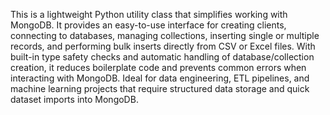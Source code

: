 This is a lightweight Python utility class that simplifies working with MongoDB. 
It provides an easy-to-use interface for creating clients, connecting to databases, managing collections, inserting single or multiple records, and performing bulk inserts directly from CSV or Excel files.
With built-in type safety checks and automatic handling of database/collection creation, it reduces boilerplate code and prevents common errors when interacting with MongoDB.
Ideal for data engineering, ETL pipelines, and machine learning projects that require structured data storage and quick dataset imports into MongoDB.
